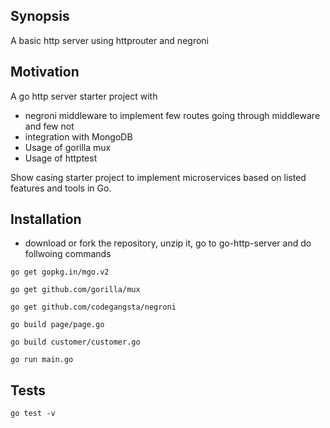 ## Synopsis

A basic http server using httprouter and negroni


## Motivation

A go http server starter project with 
- negroni middleware to implement few routes going through middleware and few not
- integration with MongoDB
- Usage of gorilla mux
- Usage of httptest

Show casing starter project to implement microservices based on listed features and tools in Go.

## Installation

- download or fork the repository, unzip it, go to go-http-server and do follwoing commands

``` go get gopkg.in/mgo.v2 ```

``` go get github.com/gorilla/mux ```

``` go get github.com/codegangsta/negroni ```

``` go build page/page.go ```

``` go build customer/customer.go ```

``` go run main.go ```

## Tests

``` go test -v ```
